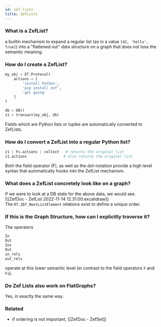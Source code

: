 ```yaml
---
id: zef-lists
title: ZefLists
---
```


  
### What is a ZefList?  
a builtin mechanism to expand a regular list (as in a value `[42, 'hello', True]`) into a "flattened out" data structure on a graph that does not lose the semantic meaning.  
  
  
### How do I create a ZefList?  
```python  
my_obj = ET.Protocol(  
	actions = [  
		'install Python',  
		'pip install zef',  
		'get going'  
	]  
)  
  
db = DB()  
z1 = transact(my_obj, db)  
```  
Fields which are Python lists or tuples are automatically converted to ZefLists.  
  
  
### How do I convert a ZefList into a regular Python list?  
```python  
z1 | Fs.actions | collect   # returns the original list  
z1.actions                 # also returns the original list  
```  
Both the field operator (F), as well as the dot-notation provide a high level syntax that automatically hooks into the ZefList mechanism.  
  
  
### What does a ZefList concretely look like on a graph?  
If we were to look at a DB state for the above data, we would see.  
![[ZefDoc - ZefList 2022-11-14 12.31.00.excalidraw]]  
The `RT.ZEF_NextListElement` relations exist to define a unique order.  
  
  
### If this is the Graph Structure, how can I explicitly traverse it?  
The operators  
```python  
In  
Out  
Ins  
Out  
in_rels  
out_rels  
```  
operate at this lower semantic level (in contrast to the field operators `F` and `Fs`).  
  
  
### Do Zef Lists also work on FlatGraphs?  
Yes, in exactly the same way.  
  
  
### Related  
- if ordering is not important, [[ZefDoc - ZefSet]]  
